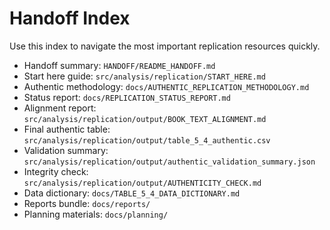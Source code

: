 # Handoff Index

Use this index to navigate the most important replication resources quickly.

- Handoff summary: `HANDOFF/README_HANDOFF.md`
- Start here guide: `src/analysis/replication/START_HERE.md`
- Authentic methodology: `docs/AUTHENTIC_REPLICATION_METHODOLOGY.md`
- Status report: `docs/REPLICATION_STATUS_REPORT.md`
- Alignment report: `src/analysis/replication/output/BOOK_TEXT_ALIGNMENT.md`
- Final authentic table: `src/analysis/replication/output/table_5_4_authentic.csv`
- Validation summary: `src/analysis/replication/output/authentic_validation_summary.json`
- Integrity check: `src/analysis/replication/output/AUTHENTICITY_CHECK.md`
- Data dictionary: `docs/TABLE_5_4_DATA_DICTIONARY.md`
- Reports bundle: `docs/reports/`
- Planning materials: `docs/planning/`
